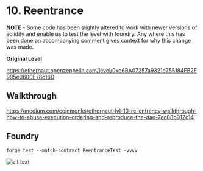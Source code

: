 # 10. Reentrance

**NOTE** - Some code has been slightly altered to work with newer versions of solidity and enable us to test the level with foundry. Any where this has been done an accompanying comment gives context for why this change was made.

**Original Level**

https://ethernaut.openzeppelin.com/level/0xe6BA07257a9321e755184FB2F995e0600E78c16D

## Walkthrough

https://medium.com/coinmonks/ethernaut-lvl-10-re-entrancy-walkthrough-how-to-abuse-execution-ordering-and-reproduce-the-dao-7ec88b912c14

## Foundry

```
forge test --match-contract ReentranceTest -vvvv
```

![alt text](https://github.com/ciaranmcveigh5/ethernaut-x-foundry/blob/main/img/Reentrance.png?raw=true)
